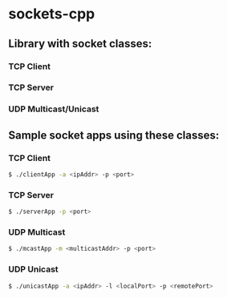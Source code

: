 # sockets-cpp

## Library with socket classes:
### TCP Client
### TCP Server
### UDP Multicast/Unicast

## Sample socket apps using these classes:
### TCP Client
```bash
$ ./clientApp -a <ipAddr> -p <port>
```
### TCP Server
```bash
$ ./serverApp -p <port>
```
### UDP Multicast
```bash
$ ./mcastApp -m <multicastAddr> -p <port>
```
### UDP Unicast
```bash
$ ./unicastApp -a <ipAddr> -l <localPort> -p <remotePort>
```


